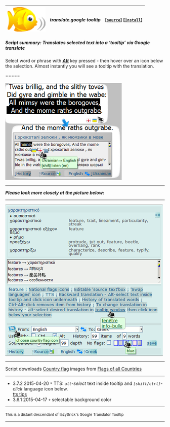 | ![babelfish](/res/babelfish.gif) | ***translate.google tooltip*** | **[[`source`]](../src/translate.google_tooltip.user.js)** **[[`Install`]](/../../raw/master/src/translate.google_tooltip.user.js)** |
| :----: | :---- | ---------------------- |
##### *Script summary:*  Translates selected text into a ‘tooltip’ via Google translate 

Select word or phrase with <ins><strong><em>Alt</em></strong></ins> key pressed - then hover over an icon below the selection. 
Almost instantly you will see a tooltip with the translation. 

=====

![screenshot](../res/gimble.png)<br><hr>
***Please look more closely at the picture below:***<br><hr>
![screenshot2](../res/tg3.gif) 

<hr>
Script downloads <a href="http://www.senojflags.com">Country flag</a> images from <a href="http://www.senojflags.com">Flags of all Countries</a>
<hr> 

* 3.7.2 2015-04-20 `*` TTS: <em>`alt`-select</em> text inside tooltip and <em>`[shift/ctrl]`-click</em> language icon below. <br>  [tts tips](./translate_tts_tips.md) 
* 3.6.1 2015-04-17 `+` selectable background color

<hr>
<small>This is a distant descendant of lazyttrick's Google Translator Tooltip</small>
 
----
